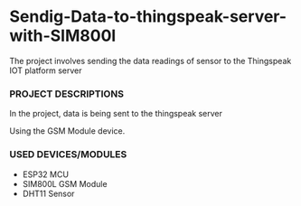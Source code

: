 # Sendig-Data-to-thingspeak-server-with-SIM800l
<p>The project involves sending the data readings of sensor to the Thingspeak IOT platform server</p>
<h3>PROJECT DESCRIPTIONS</h3>
<p>In the project, data is being sent to the thingspeak server</p>
<p>Using the GSM Module device.</p>
<h3>USED DEVICES/MODULES</h3>
<ul>
  <li>ESP32 MCU</li>
  <li>SIM800L GSM Module</li>
  <li>DHT11 Sensor</li>
</ul>
